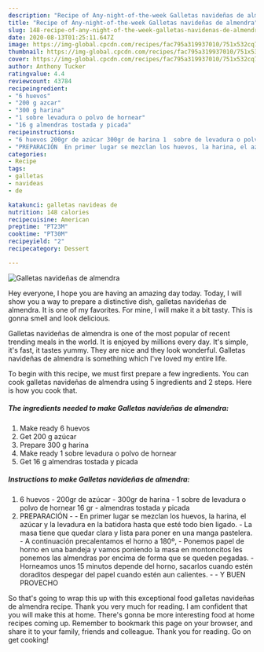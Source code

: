 ```yaml
---
description: "Recipe of Any-night-of-the-week Galletas navideñas de almendra"
title: "Recipe of Any-night-of-the-week Galletas navideñas de almendra"
slug: 148-recipe-of-any-night-of-the-week-galletas-navidenas-de-almendra
date: 2020-08-13T01:25:11.647Z
image: https://img-global.cpcdn.com/recipes/fac795a319937010/751x532cq70/galletas-navidenas-de-almendra-foto-principal.jpg
thumbnail: https://img-global.cpcdn.com/recipes/fac795a319937010/751x532cq70/galletas-navidenas-de-almendra-foto-principal.jpg
cover: https://img-global.cpcdn.com/recipes/fac795a319937010/751x532cq70/galletas-navidenas-de-almendra-foto-principal.jpg
author: Anthony Tucker
ratingvalue: 4.4
reviewcount: 43784
recipeingredient:
- "6 huevos"
- "200 g azcar"
- "300 g harina"
- "1 sobre levadura o polvo de hornear"
- "16 g almendras tostada y picada"
recipeinstructions:
- "6 huevos 200gr de azúcar 300gr de harina 1  sobre de levadura o polvo de hornear 16 gr almendras tostada y picada"
- "PREPARACIÓN  En primer lugar se mezclan los huevos, la harina, el azúcar y la levadura en la batidora hasta que esté todo bien ligado. La masa tiene que quedar clara y lista para poner en una manga pastelera. A continuación precalentamos el horno a 180º, Ponemos papel de horno en una bandeja y vamos poniendo la masa en montoncitos les ponemos las almendras por encima de forma que se queden pegadas. Horneamos unos 15 minutos depende del horno, sacarlos cuando estén doraditos despegar del papel cuando estén aun calientes.  Y BUEN PROVECHO"
categories:
- Recipe
tags:
- galletas
- navideas
- de

katakunci: galletas navideas de 
nutrition: 148 calories
recipecuisine: American
preptime: "PT23M"
cooktime: "PT30M"
recipeyield: "2"
recipecategory: Dessert

---
```



![Galletas navideñas de almendra](https://img-global.cpcdn.com/recipes/fac795a319937010/751x532cq70/galletas-navidenas-de-almendra-foto-principal.jpg)

Hey everyone, I hope you are having an amazing day today. Today, I will show you a way to prepare a distinctive dish, galletas navideñas de almendra. It is one of my favorites. For mine, I will make it a bit tasty. This is gonna smell and look delicious.



Galletas navideñas de almendra is one of the most popular of recent trending meals in the world. It is enjoyed by millions every day. It's simple, it's fast, it tastes yummy. They are nice and they look wonderful. Galletas navideñas de almendra is something which I've loved my entire life.


To begin with this recipe, we must first prepare a few ingredients. You can cook galletas navideñas de almendra using 5 ingredients and 2 steps. Here is how you cook that.

<!--inarticleads1-->

##### The ingredients needed to make Galletas navideñas de almendra:

1. Make ready 6 huevos
1. Get 200 g azúcar
1. Prepare 300 g harina
1. Make ready 1 sobre levadura o polvo de hornear
1. Get 16 g almendras tostada y picada




<!--inarticleads2-->

##### Instructions to make Galletas navideñas de almendra:

1. 6 huevos - 200gr de azúcar - 300gr de harina - 1  sobre de levadura o polvo de hornear 16 gr - almendras tostada y picada
1. PREPARACIÓN -  - En primer lugar se mezclan los huevos, la harina, el azúcar y la levadura en la batidora hasta que esté todo bien ligado. - La masa tiene que quedar clara y lista para poner en una manga pastelera. - A continuación precalentamos el horno a 180º, - Ponemos papel de horno en una bandeja y vamos poniendo la masa en montoncitos les ponemos las almendras por encima de forma que se queden pegadas. - Horneamos unos 15 minutos depende del horno, sacarlos cuando estén doraditos despegar del papel cuando estén aun calientes. -  - Y BUEN PROVECHO




So that's going to wrap this up with this exceptional food galletas navideñas de almendra recipe. Thank you very much for reading. I am confident that you will make this at home. There's gonna be more interesting food at home recipes coming up. Remember to bookmark this page on your browser, and share it to your family, friends and colleague. Thank you for reading. Go on get cooking!
